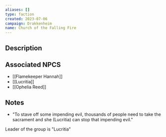 ```yaml
---
aliases: []
type: faction
created: 2023-07-06
campaign: Drakkenheim
name: Church of the Falling Fire
---
```


## Description


## Associated NPCS

<!-- QueryToSerialize: LIST FROM "TTRPG/Drakkenheim/NPCS" WHERE faction = "Church of the Falling Fire" -->
<!-- SerializedQuery: LIST FROM "TTRPG/Drakkenheim/NPCS" WHERE faction = "Church of the Falling Fire" -->
- [[Flamekeeper Hannah]]
- [[Lucritia]]
- [[Ophelia Reed]]
<!-- SerializedQuery END -->

## Notes

- "To stave off some impending evil, thousands of people need to take the sacrament and she (Lucritia) can stop that impending evil."

Leader of the group is "Lucritia"